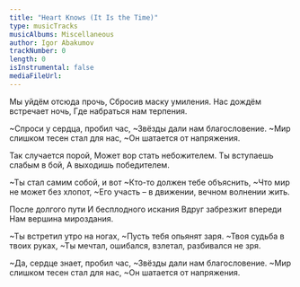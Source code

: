 ```yaml
---
title: "Heart Knows (It Is the Time)"
type: musicTracks
musicAlbums: Miscellaneous
author: Igor Abakumov
trackNumber: 0
length: 0
isInstrumental: false
mediaFileUrl: 
---
```


Мы уйдём отсюда прочь,
Сбросив маску умиления.
Нас дождём встречает ночь,
Где набраться нам терпения.

~Спроси у сердца, пробил час,
~Звёзды дали нам благословение.
~Мир слишком тесен стал для нас,
~Он шатается от напряжения.

Так случается порой,
Может вор стать небожителем.
Ты вступаешь слабым в бой,
А выходишь победителем.

~Ты стал самим собой, и вот
~Кто-то должен тебе объяснить,
~Что мир не может без хлопот,
~Его участь – в движении, вечном волнении жить.

После долгого пути
И бесплодного искания
Вдруг забрезжит впереди
Нам вершина мироздания.

~Ты встретил утро на ногах,
~Пусть тебя опьянят заря.
~Твоя судьба в твоих руках,
~Ты мечтал, ошибался, взлетал, разбивался не зря.

~Да, сердце знает, пробил час,
~Звёзды дали нам благословение.
~Мир слишком тесен стал для нас,
~Он шатается от напряжения.

